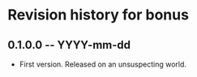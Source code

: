 # Revision history for bonus

## 0.1.0.0 -- YYYY-mm-dd

* First version. Released on an unsuspecting world.

